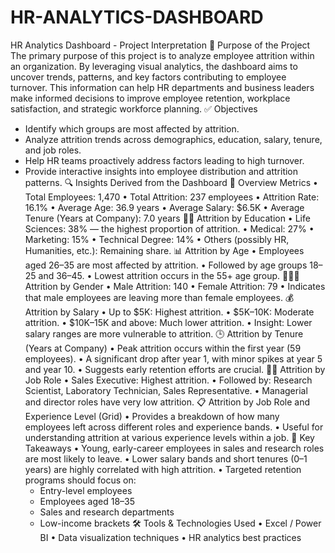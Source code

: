 # HR-ANALYTICS-DASHBOARD


HR Analytics Dashboard - Project Interpretation
🎯 Purpose of the Project
The primary purpose of this project is to analyze employee attrition within an organization. By leveraging visual analytics, the dashboard aims to uncover trends, patterns, and key factors contributing to employee turnover. This information can help HR departments and business leaders make informed decisions to improve employee retention, workplace satisfaction, and strategic workforce planning.
✅ Objectives
- Identify which groups are most affected by attrition.
- Analyze attrition trends across demographics, education, salary, tenure, and job roles.
- Help HR teams proactively address factors leading to high turnover.
- Provide interactive insights into employee distribution and attrition patterns.
🔍 Insights Derived from the Dashboard
📌 Overview Metrics
• Total Employees: 1,470
• Total Attrition: 237 employees
• Attrition Rate: 16.1%
• Average Age: 36.9 years
• Average Salary: $6.5K
• Average Tenure (Years at Company): 7.0 years
👩‍🎓 Attrition by Education
• Life Sciences: 38% — the highest proportion of attrition.
• Medical: 27%
• Marketing: 15%
• Technical Degree: 14%
• Others (possibly HR, Humanities, etc.): Remaining share.
📊 Attrition by Age
• Employees aged 26–35 are most affected by attrition.
• Followed by age groups 18–25 and 36–45.
• Lowest attrition occurs in the 55+ age group.
🧑‍🤝‍🧑 Attrition by Gender
• Male Attrition: 140
• Female Attrition: 79
• Indicates that male employees are leaving more than female employees.
💰 Attrition by Salary
• Up to $5K: Highest attrition.
• $5K–10K: Moderate attrition.
• $10K–15K and above: Much lower attrition.
• Insight: Lower salary ranges are more vulnerable to attrition.
🕒 Attrition by Tenure (Years at Company)
• Peak attrition occurs within the first year (59 employees).
• A significant drop after year 1, with minor spikes at year 5 and year 10.
• Suggests early retention efforts are crucial.
🧑‍🔬 Attrition by Job Role
• Sales Executive: Highest attrition.
• Followed by: Research Scientist, Laboratory Technician, Sales Representative.
• Managerial and director roles have very low attrition.
📋 Attrition by Job Role and Experience Level (Grid)
• Provides a breakdown of how many employees left across different roles and experience bands.
• Useful for understanding attrition at various experience levels within a job.
🧠 Key Takeaways
• Young, early-career employees in sales and research roles are most likely to leave.
• Lower salary bands and short tenures (0–1 years) are highly correlated with high attrition.
• Targeted retention programs should focus on:
  - Entry-level employees
  - Employees aged 18–35
  - Sales and research departments
  - Low-income brackets
🛠️ Tools & Technologies Used
• Excel / Power BI 
• Data visualization techniques
• HR analytics best practices

